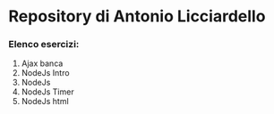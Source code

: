 # Repository di Antonio Licciardello
### Elenco esercizi:
1. Ajax banca
2. NodeJs Intro
3. NodeJs
4. NodeJs Timer
5. NodeJs html